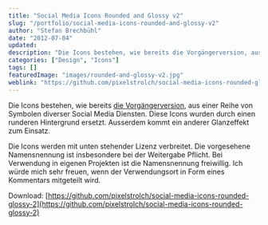 ```yaml
---
title: "Social Media Icons Rounded and Glossy v2"
slug: "/portfolio/social-media-icons-rounded-and-glossy-v2"
author: "Stefan Brechbühl"
date: "2012-07-04"
updated:
description: "Die Icons bestehen, wie bereits die Vorgängerversion, aus einer Reihe von Symbolen diverser Social Media Diensten. Diese Icons wurden durch einen runderen Hintergrund ersetzt."
categories: ["Design", "Icons"]
tags: []
featuredImage: "images/rounded-and-glossy-v2.jpg"
weblink: "https://github.com/pixelstrolch/social-media-icons-rounded-glossy-2"
---
```

Die Icons bestehen, wie bereits [die Vorgängerversion](/portfolio/social-media-icons-rounded-and-glossy-v1/), aus einer Reihe von Symbolen diverser Social Media Diensten. Diese Icons wurden durch einen runderen Hintergrund ersetzt. Ausserdem kommt ein anderer Glanzeffekt zum Einsatz.

Die Icons werden mit unten stehender Lizenz verbreitet. Die vorgesehene Namensnennung ist insbesondere bei der Weitergabe Pflicht. Bei Verwendung in eigenen Projekten ist die Namensnennung freiwillig. Ich würde mich sehr freuen, wenn der Verwendungsort in Form eines Kommentars mitgeteilt wird.

Download: [https://github.com/pixelstrolch/social-media-icons-rounded-glossy-2](https://github.com/pixelstrolch/social-media-icons-rounded-glossy-2)
